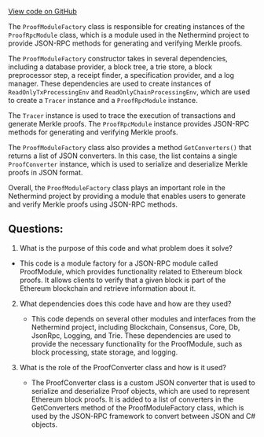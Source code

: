 [View code on GitHub](https://github.com/NethermindEth/nethermind/src/Nethermind/Nethermind.JsonRpc/Modules/Proof/ProofModuleFactory.cs)

The `ProofModuleFactory` class is responsible for creating instances of the `ProofRpcModule` class, which is a module used in the Nethermind project to provide JSON-RPC methods for generating and verifying Merkle proofs.

The `ProofModuleFactory` constructor takes in several dependencies, including a database provider, a block tree, a trie store, a block preprocessor step, a receipt finder, a specification provider, and a log manager. These dependencies are used to create instances of `ReadOnlyTxProcessingEnv` and `ReadOnlyChainProcessingEnv`, which are used to create a `Tracer` instance and a `ProofRpcModule` instance.

The `Tracer` instance is used to trace the execution of transactions and generate Merkle proofs. The `ProofRpcModule` instance provides JSON-RPC methods for generating and verifying Merkle proofs.

The `ProofModuleFactory` class also provides a method `GetConverters()` that returns a list of JSON converters. In this case, the list contains a single `ProofConverter` instance, which is used to serialize and deserialize Merkle proofs in JSON format.

Overall, the `ProofModuleFactory` class plays an important role in the Nethermind project by providing a module that enables users to generate and verify Merkle proofs using JSON-RPC methods.
## Questions: 
 1. What is the purpose of this code and what problem does it solve?
   - This code is a module factory for a JSON-RPC module called ProofModule, which provides functionality related to Ethereum block proofs. It allows clients to verify that a given block is part of the Ethereum blockchain and retrieve information about it.

2. What dependencies does this code have and how are they used?
   - This code depends on several other modules and interfaces from the Nethermind project, including Blockchain, Consensus, Core, Db, JsonRpc, Logging, and Trie. These dependencies are used to provide the necessary functionality for the ProofModule, such as block processing, state storage, and logging.

3. What is the role of the ProofConverter class and how is it used?
   - The ProofConverter class is a custom JSON converter that is used to serialize and deserialize Proof objects, which are used to represent Ethereum block proofs. It is added to a list of converters in the GetConverters method of the ProofModuleFactory class, which is used by the JSON-RPC framework to convert between JSON and C# objects.